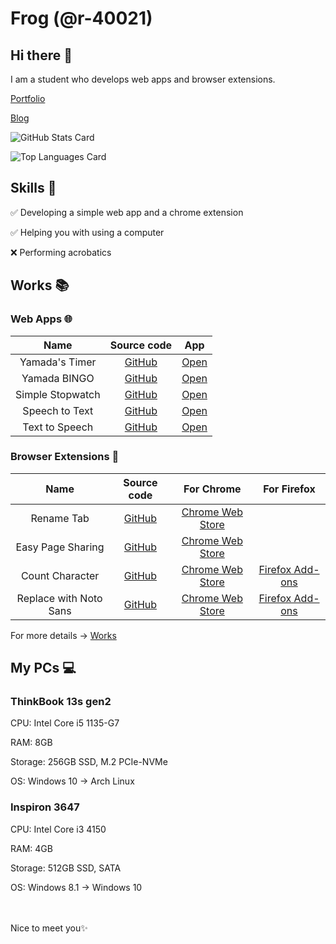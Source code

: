 # Frog (@r-40021)
## Hi there 👋
I am a student who develops web apps and browser extensions.

[Portfolio](https://r-40021.github.io/)

[Blog](https://r-40021.github.io/blog)

![GitHub Stats Card](https://github-readme-stats.vercel.app/api?username=r-40021&count_private=true&theme=react)

![Top Languages Card](https://github-readme-stats.vercel.app/api/top-langs/?username=r-40021&count_private=true&theme=react)

## Skills 💪
✅ Developing a simple web app and a chrome extension

✅ Helping you with using a computer

❌ Performing acrobatics

## Works 📚

### Web Apps 🌐
| Name | Source code | App |
| :----: | :----: | :----: |
| Yamada's Timer | [GitHub](https://github.com/r-40021/countdown-timer) | [Open](https://r-40021.github.io/countdown-timer/) |
| Yamada BINGO | [GitHub](https://github.com/r-40021/bingo) | [Open](https://r-40021.github.io/bingo/) |
| Simple Stopwatch | [GitHub](https://github.com/r-40021/stopwatch) | [Open](https://r-40021.github.io/stopwatch/) |
| Speech to Text | [GitHub](https://github.com/r-40021/web-speech-api) | [Open](https://web-transcription.netlify.app/) |
| Text to Speech | [GitHub](https://github.com/r-40021/read-text) | [Open](https://r-40021.github.io/read-text/) |

### Browser Extensions 🦊
| Name | Source code | For Chrome | For Firefox |
| :------: | :----------: | :----------------: | :------------------: |
| Rename Tab | [GitHub](https://github.com/r-40021/rename_tab) | [Chrome Web Store](https://chrome.google.com/webstore/detail/nbpkdabdmbefnemcjehinaeklgmngdoo) | |
| Easy Page Sharing | [GitHub](https://github.com/r-40021/copy_title-URL) | [Chrome Web Store](https://chrome.google.com/webstore/detail/eoccdpbaigkllhflcgidhpcedgmlckkp) | |
| Count Character | [GitHub](https://github.com/r-40021/count-character) | [Chrome Web Store](https://chrome.google.com/webstore/detail/bhfihcmmnnagikobmgakbjliddjmfgmd) | [Firefox Add-ons](https://addons.mozilla.org/ja/firefox/addon/count-character/) |
| Replace with Noto Sans | [GitHub](https://github.com/r-40021/replace-font) | [Chrome Web Store](https://chrome.google.com/webstore/detail/oecglhldbofcklanmhckefiflhfhabdd) | [Firefox Add-ons](https://addons.mozilla.org/ja/firefox/addon/replace-with-noto/) |

For more details -> [Works](https://r-40021.github.io/works)

## My PCs 💻
### ThinkBook 13s gen2
CPU: Intel Core i5 1135-G7

RAM: 8GB

Storage: 256GB SSD, M.2 PCIe-NVMe

OS: Windows 10 -> Arch Linux

### Inspiron 3647
CPU: Intel Core i3 4150

RAM: 4GB

Storage: 512GB SSD, SATA

OS: Windows 8.1 -> Windows 10

<br><br>Nice to meet you✨
